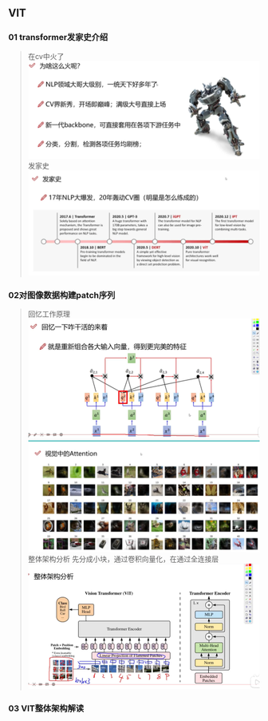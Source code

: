 ## VIT
### 01 transformer发家史介绍
> 在cv中火了
> ![alt text](image.png)
> 发家史
> ![alt text](image-1.png)
### 02对图像数据构建patch序列
> 回忆工作原理
> ![alt text](image-2.png)
> ![alt text](image-3.png)
> 整体架构分析
> 先分成小块，通过卷积向量化，在通过全连接层
> ![alt text](image-4.png)
### 03 VIT整体架构解读
> 